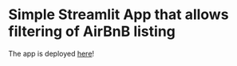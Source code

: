 # Simple Streamlit App that allows filtering of AirBnB listing

The app is deployed [here](https://ivan-mihailov-airbnb-amstredam-filterdf-app-v3vlub.streamlit.app/)!
